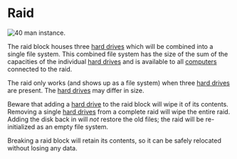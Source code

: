 # Raid

![40 man instance.](oredict:oc:raid)

The raid block houses three [hard drives](../item/hdd1.md) which will be combined into a single file system. This combined file system has the size of the sum of the capacities of the individual [hard drives](../item/hdd1.md) and is available to all [computers](../general/computer.md) connected to the raid.

The raid only works (and shows up as a file system) when three [hard drives](../item/hdd1.md) are present. The [hard drives](../item/hdd1.md) may differ in size.

Beware that adding a [hard drive](../item/hdd1.md) to the raid block will wipe it of its contents. Removing a single [hard drives](../item/hdd1.md) from a complete raid will wipe the entire raid. Adding the disk back in will *not* restore the old files; the raid will be re-initialized as an empty file system.

Breaking a raid block will retain its contents, so it can be safely relocated without losing any data.
